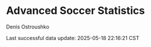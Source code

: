 # Advanced Soccer Statistics
Denis Ostroushko

<!-- gfm -->

Last successful data update: 2025-05-18 22:16:21 CST
